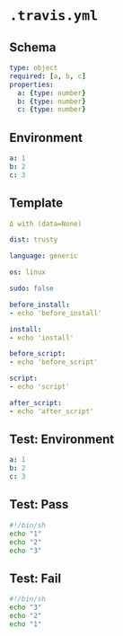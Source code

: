 # `.travis.yml`

## Schema

```yaml
type: object
required: [a, b, c]
properties:
  a: {type: number}
  b: {type: number}
  c: {type: number}
```

## Environment

```yaml
a: 1
b: 2
c: 3
```

## Template

```yaml
Δ with (data=None)

dist: trusty

language: generic

os: linux

sudo: false

before_install:
- echo 'before_install'

install:
- echo 'install'

before_script:
- echo 'before_script'

script:
- echo 'script'

after_script:
- echo 'after_script'
```

## Test: Environment

```yaml
a: 1
b: 2
c: 3
```

## Test: Pass

```sh
#!/bin/sh
echo "1"
echo "2"
echo "3"
```

## Test: Fail

```sh
#!/bin/sh
echo "3"
echo "2"
echo "1"
```
